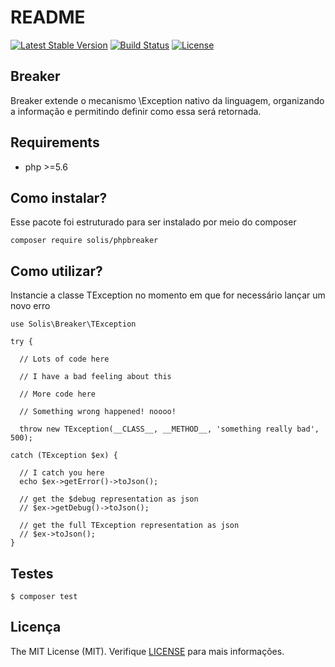 # README

[![Latest Stable Version](https://poser.pugx.org/solis/phpbreaker/v/stable)](https://packagist.org/packages/solis/phpbreaker)
[![Build Status](https://travis-ci.org/rafaelbeecker/phpbreaker.svg?branch=master)](https://travis-ci.org/rafaelbeecker/phpbreaker)
[![License](https://poser.pugx.org/solis/phpbreaker/license)](https://packagist.org/packages/solis/phpbreaker)

## Breaker

Breaker extende o mecanismo \Exception nativo da linguagem, organizando a informação e permitindo definir como essa será retornada.  

## Requirements
* php >=5.6

## Como instalar?

Esse pacote foi estruturado para ser instalado por meio do composer

```
composer require solis/phpbreaker
``` 

## Como utilizar?

Instancie a classe TException no momento em que for necessário lançar um novo erro

```
use Solis\Breaker\TException

try {

  // Lots of code here

  // I have a bad feeling about this
  
  // More code here
  
  // Something wrong happened! noooo!
    
  throw new TException(__CLASS__, __METHOD__, 'something really bad', 500);

catch (TException $ex) {

  // I catch you here
  echo $ex->getError()->toJson();        
  
  // get the $debug representation as json
  // $ex->getDebug()->toJson();
  
  // get the full TException representation as json
  // $ex->toJson();
}
```

## Testes

```
$ composer test
```

## Licença

The MIT License (MIT). Verifique [LICENSE](LICENSE.MD) para mais informações.


